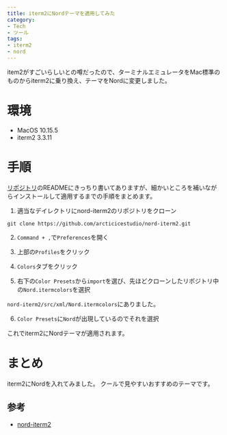 ```yaml
---
title: iterm2にNordテーマを適用してみた
category:
- Tech
- ツール
tags:
- iterm2
- nord
---
```


item2がすごいらしいとの噂だったので、ターミナルエミュレータをMac標準のものからiterm2に乗り換え、テーマをNordに変更しました。

<!-- more -->

# 環境

- MacOS 10.15.5
- iterm2 3.3.11

# 手順

[リポジトリ](https://github.com/arcticicestudio/nord-iterm2)のREADMEにきっちり書いてありますが、細かいところを補いながらインストールして適用するまでの手順をまとめます。

1. 適当なデイレクトリにnord-iterm2のリポジトリをクローン

```
git clone https://github.com/arcticicestudio/nord-iterm2.git 
```

2. `Command + ,`で`Preferences`を開く

3. 上部の`Profiles`をクリック

4. `Colors`タブをクリック

5. 右下の`Color Presets`から`import`を選び、先ほどクローンしたリポジトリ中の`Nord.itermcolors`を選択

`nord-iterm2/src/xml/Nord.itermcolors`にありました。

6. `Color Presets`に`Nord`が出現しているのでそれを選択

これでiterm2にNordテーマが適用されます。

# まとめ

iterm2にNordを入れてみました。
クールで見やすいおすすめのテーマです。

## 参考

- [nord-iterm2](https://github.com/arcticicestudio/nord-iterm2)
